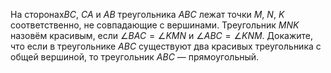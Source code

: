 На сторонах$BC$,  $CA$ и $AB$ треугольника $ABC$ лежат точки $M$, $N$, $K$  соответственно, не совпадающие с вершинами. Треугольник $MNK$ назовём красивым, если $\angle BAC=\angle KMN$ и $\angle ABC=\angle KNM$. Докажите, что если в треугольнике $ABC$ существуют два красивых треугольника с общей вершиной, то треугольник $ABC$ — прямоугольный.